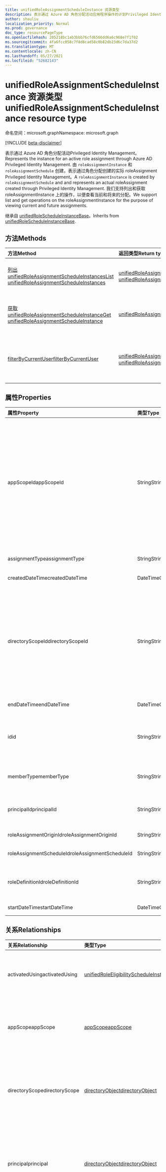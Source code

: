 ```yaml
---
title: unifiedRoleAssignmentScheduleInstance 资源类型
description: 表示通过 Azure AD 角色分配活动应用程序操作的计划Privileged Identity Management。
author: shauliu
localization_priority: Normal
ms.prod: governance
doc_type: resourcePageType
ms.openlocfilehash: 205218bc1ab3bbb76cfd6566dd6a6c968e7f1f02
ms.sourcegitcommit: 4fa6fcc058c7f8d8cad58c0b82db23d6c7da37d2
ms.translationtype: MT
ms.contentlocale: zh-CN
ms.lasthandoff: 05/27/2021
ms.locfileid: "52682143"
---
```

# <a name="unifiedroleassignmentscheduleinstance-resource-type"></a><span data-ttu-id="c077a-103">unifiedRoleAssignmentScheduleInstance 资源类型</span><span class="sxs-lookup"><span data-stu-id="c077a-103">unifiedRoleAssignmentScheduleInstance resource type</span></span>

<span data-ttu-id="c077a-104">命名空间：microsoft.graph</span><span class="sxs-lookup"><span data-stu-id="c077a-104">Namespace: microsoft.graph</span></span> 

[!INCLUDE [beta-disclaimer](../../includes/beta-disclaimer.md)]

<span data-ttu-id="c077a-105">表示通过 Azure AD 角色分配活动Privileged Identity Management。</span><span class="sxs-lookup"><span data-stu-id="c077a-105">Represents the instance for an active role assignment through Azure AD Privileged Identity Management.</span></span> <span data-ttu-id="c077a-106">由 `roleAssignmentInstance` 和 `roleAssignmentSchedule` 创建，表示通过角色分配创建的实际 roleAssignment Privileged Identity Management。</span><span class="sxs-lookup"><span data-stu-id="c077a-106">A `roleAssignmentInstance` is created by `roleAssignmentSchedule` and and represents an actual roleAssignment created through Privileged Identity Management.</span></span> <span data-ttu-id="c077a-107">我们支持列出和获取 roleAssignmentInstance 上的操作，以便查看当前和将来的分配。</span><span class="sxs-lookup"><span data-stu-id="c077a-107">We support list and get operations on the roleAssignmentInstance for the purpose of viewing current and future assignments.</span></span>

<span data-ttu-id="c077a-108">继承自 [unifiedRoleScheduleInstanceBase](../resources/unifiedrolescheduleinstancebase.md)。</span><span class="sxs-lookup"><span data-stu-id="c077a-108">Inherits from [unifiedRoleScheduleInstanceBase](../resources/unifiedrolescheduleinstancebase.md).</span></span>

## <a name="methods"></a><span data-ttu-id="c077a-109">方法</span><span class="sxs-lookup"><span data-stu-id="c077a-109">Methods</span></span>
|<span data-ttu-id="c077a-110">方法</span><span class="sxs-lookup"><span data-stu-id="c077a-110">Method</span></span>|<span data-ttu-id="c077a-111">返回类型</span><span class="sxs-lookup"><span data-stu-id="c077a-111">Return type</span></span>|<span data-ttu-id="c077a-112">说明</span><span class="sxs-lookup"><span data-stu-id="c077a-112">Description</span></span>|
|:---|:---|:---|
|[<span data-ttu-id="c077a-113">列出 unifiedRoleAssignmentScheduleInstances</span><span class="sxs-lookup"><span data-stu-id="c077a-113">List unifiedRoleAssignmentScheduleInstances</span></span>](../api/unifiedroleassignmentscheduleinstance-list.md)|<span data-ttu-id="c077a-114">[unifiedRoleAssignmentScheduleInstance](../resources/unifiedroleassignmentscheduleinstance.md) 集合</span><span class="sxs-lookup"><span data-stu-id="c077a-114">[unifiedRoleAssignmentScheduleInstance](../resources/unifiedroleassignmentscheduleinstance.md) collection</span></span>|<span data-ttu-id="c077a-115">获取 [unifiedRoleAssignmentScheduleInstance](../resources/unifiedroleassignmentscheduleinstance.md) 对象及其属性的列表。</span><span class="sxs-lookup"><span data-stu-id="c077a-115">Get a list of the [unifiedRoleAssignmentScheduleInstance](../resources/unifiedroleassignmentscheduleinstance.md) objects and their properties.</span></span>|
|[<span data-ttu-id="c077a-116">获取 unifiedRoleAssignmentScheduleInstance</span><span class="sxs-lookup"><span data-stu-id="c077a-116">Get unifiedRoleAssignmentScheduleInstance</span></span>](../api/unifiedroleassignmentscheduleinstance-get.md)|[<span data-ttu-id="c077a-117">unifiedRoleAssignmentScheduleInstance</span><span class="sxs-lookup"><span data-stu-id="c077a-117">unifiedRoleAssignmentScheduleInstance</span></span>](../resources/unifiedroleassignmentscheduleinstance.md)|<span data-ttu-id="c077a-118">读取 [unifiedRoleAssignmentScheduleInstance 对象的属性和](../resources/unifiedroleassignmentscheduleinstance.md) 关系。</span><span class="sxs-lookup"><span data-stu-id="c077a-118">Read the properties and relationships of an [unifiedRoleAssignmentScheduleInstance](../resources/unifiedroleassignmentscheduleinstance.md) object.</span></span>|
|[<span data-ttu-id="c077a-119">filterByCurrentUser</span><span class="sxs-lookup"><span data-stu-id="c077a-119">filterByCurrentUser</span></span>](../api/unifiedroleassignmentscheduleinstance-filterbycurrentuser.md)|<span data-ttu-id="c077a-120">[unifiedRoleAssignmentScheduleInstance](../resources/unifiedroleassignmentscheduleinstance.md) 集合</span><span class="sxs-lookup"><span data-stu-id="c077a-120">[unifiedRoleAssignmentScheduleInstance](../resources/unifiedroleassignmentscheduleinstance.md) collection</span></span>|<span data-ttu-id="c077a-121">获取 [unifiedRoleAssignmentScheduleInstance](../resources/unifiedRoleAssignmentScheduleInstance.md) 对象的列表，以及授予特定用户的属性。</span><span class="sxs-lookup"><span data-stu-id="c077a-121">Get a list of the [unifiedRoleAssignmentScheduleInstance](../resources/unifiedRoleAssignmentScheduleInstance.md) objects and their properties granted to a particular user.</span></span>|

## <a name="properties"></a><span data-ttu-id="c077a-122">属性</span><span class="sxs-lookup"><span data-stu-id="c077a-122">Properties</span></span>
|<span data-ttu-id="c077a-123">属性</span><span class="sxs-lookup"><span data-stu-id="c077a-123">Property</span></span>|<span data-ttu-id="c077a-124">类型</span><span class="sxs-lookup"><span data-stu-id="c077a-124">Type</span></span>|<span data-ttu-id="c077a-125">说明</span><span class="sxs-lookup"><span data-stu-id="c077a-125">Description</span></span>|
|:---|:---|:---|
|<span data-ttu-id="c077a-126">appScopeId</span><span class="sxs-lookup"><span data-stu-id="c077a-126">appScopeId</span></span>|<span data-ttu-id="c077a-127">String</span><span class="sxs-lookup"><span data-stu-id="c077a-127">String</span></span>|<span data-ttu-id="c077a-128">当分配范围特定于应用时，特定于应用的范围的 ID。</span><span class="sxs-lookup"><span data-stu-id="c077a-128">Id of the app specific scope when the assignment scope is app specific.</span></span> <span data-ttu-id="c077a-129">工作分配的范围决定了已授予主体访问权限的资源集。</span><span class="sxs-lookup"><span data-stu-id="c077a-129">The scope of an assignment determines the set of resources for which the principal has been granted access.</span></span> <span data-ttu-id="c077a-130">目录作用域是存储在目录中的多个应用程序可以理解的共享范围。</span><span class="sxs-lookup"><span data-stu-id="c077a-130">Directory scopes are shared scopes stored in the directory that are understood by multiple applications.</span></span> <span data-ttu-id="c077a-131">对租户范围范围使用"/"。</span><span class="sxs-lookup"><span data-stu-id="c077a-131">Use "/" for tenant-wide scope.</span></span> <span data-ttu-id="c077a-132">应用程序作用域是仅由此应用程序定义和理解的范围。</span><span class="sxs-lookup"><span data-stu-id="c077a-132">App scopes are scopes that are defined and understood by this application only.</span></span> <span data-ttu-id="c077a-133">继承自 [unifiedRoleScheduleInstanceBase](../resources/unifiedrolescheduleinstancebase.md)</span><span class="sxs-lookup"><span data-stu-id="c077a-133">Inherited from [unifiedRoleScheduleInstanceBase](../resources/unifiedrolescheduleinstancebase.md)</span></span>|
|<span data-ttu-id="c077a-134">assignmentType</span><span class="sxs-lookup"><span data-stu-id="c077a-134">assignmentType</span></span>|<span data-ttu-id="c077a-135">String</span><span class="sxs-lookup"><span data-stu-id="c077a-135">String</span></span>|<span data-ttu-id="c077a-136">工作分配类型。</span><span class="sxs-lookup"><span data-stu-id="c077a-136">Type of the assignment.</span></span> <span data-ttu-id="c077a-137">它可以是 或 `Assigned` `Activated` 。</span><span class="sxs-lookup"><span data-stu-id="c077a-137">It can either be `Assigned` or `Activated`.</span></span>|
|<span data-ttu-id="c077a-138">createdDateTime</span><span class="sxs-lookup"><span data-stu-id="c077a-138">createdDateTime</span></span>|<span data-ttu-id="c077a-139">DateTimeOffset</span><span class="sxs-lookup"><span data-stu-id="c077a-139">DateTimeOffset</span></span>|<span data-ttu-id="c077a-140">创建计划的时间。</span><span class="sxs-lookup"><span data-stu-id="c077a-140">Time that the schedule was created.</span></span>|
|<span data-ttu-id="c077a-141">directoryScopeId</span><span class="sxs-lookup"><span data-stu-id="c077a-141">directoryScopeId</span></span>|<span data-ttu-id="c077a-142">String</span><span class="sxs-lookup"><span data-stu-id="c077a-142">String</span></span>|<span data-ttu-id="c077a-143">表示工作分配范围的目录对象的 ID。</span><span class="sxs-lookup"><span data-stu-id="c077a-143">Id of the directory object representing the scope of the assignment.</span></span> <span data-ttu-id="c077a-144">工作分配的范围决定了已授予主体访问权限的资源集。</span><span class="sxs-lookup"><span data-stu-id="c077a-144">The scope of an assignment determines the set of resources for which the principal has been granted access.</span></span> <span data-ttu-id="c077a-145">目录作用域是存储在目录中的多个应用程序可以理解的共享范围。</span><span class="sxs-lookup"><span data-stu-id="c077a-145">Directory scopes are shared scopes stored in the directory that are understood by multiple applications.</span></span> <span data-ttu-id="c077a-146">应用程序作用域是仅由此应用程序定义和理解的范围。</span><span class="sxs-lookup"><span data-stu-id="c077a-146">App scopes are scopes that are defined and understood by this application only.</span></span> <span data-ttu-id="c077a-147">继承自 [unifiedRoleScheduleInstanceBase](../resources/unifiedrolescheduleinstancebase.md)</span><span class="sxs-lookup"><span data-stu-id="c077a-147">Inherited from [unifiedRoleScheduleInstanceBase](../resources/unifiedrolescheduleinstancebase.md)</span></span>|
|<span data-ttu-id="c077a-148">endDateTime</span><span class="sxs-lookup"><span data-stu-id="c077a-148">endDateTime</span></span>|<span data-ttu-id="c077a-149">DateTimeOffset</span><span class="sxs-lookup"><span data-stu-id="c077a-149">DateTimeOffset</span></span>|<span data-ttu-id="c077a-150">roleAssignmentInstance 到期的时间</span><span class="sxs-lookup"><span data-stu-id="c077a-150">Time that the roleAssignmentInstance will expire</span></span>|
|<span data-ttu-id="c077a-151">id</span><span class="sxs-lookup"><span data-stu-id="c077a-151">id</span></span>|<span data-ttu-id="c077a-152">String</span><span class="sxs-lookup"><span data-stu-id="c077a-152">String</span></span>|<span data-ttu-id="c077a-153">unifiedRoleAssignmentScheduleInstance 的唯一标识符。</span><span class="sxs-lookup"><span data-stu-id="c077a-153">The unique identifier for the unifiedRoleAssignmentScheduleInstance.</span></span> <span data-ttu-id="c077a-154">键，不可为 null，只读。</span><span class="sxs-lookup"><span data-stu-id="c077a-154">Key, not nullable, Read-only.</span></span> <span data-ttu-id="c077a-155">继承自 [unifiedRoleScheduleInstanceBase](../resources/unifiedrolescheduleinstancebase.md)</span><span class="sxs-lookup"><span data-stu-id="c077a-155">Inherited from [unifiedRoleScheduleInstanceBase](../resources/unifiedrolescheduleinstancebase.md)</span></span>|
|<span data-ttu-id="c077a-156">memberType</span><span class="sxs-lookup"><span data-stu-id="c077a-156">memberType</span></span>|<span data-ttu-id="c077a-157">String</span><span class="sxs-lookup"><span data-stu-id="c077a-157">String</span></span>|<span data-ttu-id="c077a-158">工作分配的成员身份类型。</span><span class="sxs-lookup"><span data-stu-id="c077a-158">Membership type of the assignment.</span></span> <span data-ttu-id="c077a-159">它可以是 `Inherited` `Direct` 、、 或 `Group` 。</span><span class="sxs-lookup"><span data-stu-id="c077a-159">It can either be `Inherited`, `Direct`, or `Group`.</span></span>|
|<span data-ttu-id="c077a-160">principalId</span><span class="sxs-lookup"><span data-stu-id="c077a-160">principalId</span></span>|<span data-ttu-id="c077a-161">String</span><span class="sxs-lookup"><span data-stu-id="c077a-161">String</span></span>|<span data-ttu-id="c077a-162">要授予分配的主体的 Objectid。</span><span class="sxs-lookup"><span data-stu-id="c077a-162">Objectid of the principal to which the assignment is being granted to.</span></span> <span data-ttu-id="c077a-163">继承自 [unifiedRoleScheduleInstanceBase](../resources/unifiedrolescheduleinstancebase.md)</span><span class="sxs-lookup"><span data-stu-id="c077a-163">Inherited from [unifiedRoleScheduleInstanceBase](../resources/unifiedrolescheduleinstancebase.md)</span></span>|
|<span data-ttu-id="c077a-164">roleAssignmentOriginId</span><span class="sxs-lookup"><span data-stu-id="c077a-164">roleAssignmentOriginId</span></span>|<span data-ttu-id="c077a-165">String</span><span class="sxs-lookup"><span data-stu-id="c077a-165">String</span></span>|<span data-ttu-id="c077a-166">目录中 roleAssignment 的 ID</span><span class="sxs-lookup"><span data-stu-id="c077a-166">ID of the roleAssignment in the directory</span></span>|
|<span data-ttu-id="c077a-167">roleAssignmentScheduleId</span><span class="sxs-lookup"><span data-stu-id="c077a-167">roleAssignmentScheduleId</span></span>|<span data-ttu-id="c077a-168">String</span><span class="sxs-lookup"><span data-stu-id="c077a-168">String</span></span>|<span data-ttu-id="c077a-169">此实例的父 roleAssignmentSchedule 的 ID</span><span class="sxs-lookup"><span data-stu-id="c077a-169">ID of the parent roleAssignmentSchedule for this instance</span></span>|
|<span data-ttu-id="c077a-170">roleDefinitionId</span><span class="sxs-lookup"><span data-stu-id="c077a-170">roleDefinitionId</span></span>|<span data-ttu-id="c077a-171">String</span><span class="sxs-lookup"><span data-stu-id="c077a-171">String</span></span>|<span data-ttu-id="c077a-172">分配所针对的 unifiedRoleDefinition 的 ID。</span><span class="sxs-lookup"><span data-stu-id="c077a-172">ID of the unifiedRoleDefinition the assignment is for.</span></span> <span data-ttu-id="c077a-173">只读。</span><span class="sxs-lookup"><span data-stu-id="c077a-173">Read only.</span></span> <span data-ttu-id="c077a-174">继承自 [unifiedRoleScheduleInstanceBase](../resources/unifiedrolescheduleinstancebase.md)</span><span class="sxs-lookup"><span data-stu-id="c077a-174">Inherited from [unifiedRoleScheduleInstanceBase](../resources/unifiedrolescheduleinstancebase.md)</span></span>|
|<span data-ttu-id="c077a-175">startDateTime</span><span class="sxs-lookup"><span data-stu-id="c077a-175">startDateTime</span></span>|<span data-ttu-id="c077a-176">DateTimeOffset</span><span class="sxs-lookup"><span data-stu-id="c077a-176">DateTimeOffset</span></span>|<span data-ttu-id="c077a-177">roleAssignmentInstance 将启动的时间</span><span class="sxs-lookup"><span data-stu-id="c077a-177">Time that the roleAssignmentInstance will start</span></span>|

## <a name="relationships"></a><span data-ttu-id="c077a-178">关系</span><span class="sxs-lookup"><span data-stu-id="c077a-178">Relationships</span></span>
|<span data-ttu-id="c077a-179">关系</span><span class="sxs-lookup"><span data-stu-id="c077a-179">Relationship</span></span>|<span data-ttu-id="c077a-180">类型</span><span class="sxs-lookup"><span data-stu-id="c077a-180">Type</span></span>|<span data-ttu-id="c077a-181">说明</span><span class="sxs-lookup"><span data-stu-id="c077a-181">Description</span></span>|
|:---|:---|:---|
|<span data-ttu-id="c077a-182">activatedUsing</span><span class="sxs-lookup"><span data-stu-id="c077a-182">activatedUsing</span></span>|[<span data-ttu-id="c077a-183">unifiedRoleEligibilityScheduleInstance</span><span class="sxs-lookup"><span data-stu-id="c077a-183">unifiedRoleEligibilityScheduleInstance</span></span>](../resources/unifiedroleeligibilityscheduleinstance.md)|<span data-ttu-id="c077a-184">如果 roleAssignmentScheduleInstance 由 roleEligibilityScheduleRequest 激活，则这是指向相关计划实例的链接。</span><span class="sxs-lookup"><span data-stu-id="c077a-184">If the roleAssignmentScheduleInstance is activated by a roleEligibilityScheduleRequest, this is the link to the related schedule instance.</span></span>|
|<span data-ttu-id="c077a-185">appScope</span><span class="sxs-lookup"><span data-stu-id="c077a-185">appScope</span></span>|[<span data-ttu-id="c077a-186">appScope</span><span class="sxs-lookup"><span data-stu-id="c077a-186">appScope</span></span>](../resources/appscope.md)|<span data-ttu-id="c077a-187">只读属性，当分配范围特定于应用时，具有特定于应用的范围的详细信息。</span><span class="sxs-lookup"><span data-stu-id="c077a-187">Read-only property with details of the app specific scope when the assignment scope is app specific.</span></span> <span data-ttu-id="c077a-188">包含实体。</span><span class="sxs-lookup"><span data-stu-id="c077a-188">Containment entity.</span></span> <span data-ttu-id="c077a-189">继承自 [unifiedRoleScheduleInstanceBase](../resources/unifiedrolescheduleinstancebase.md)</span><span class="sxs-lookup"><span data-stu-id="c077a-189">Inherited from [unifiedRoleScheduleInstanceBase](../resources/unifiedrolescheduleinstancebase.md)</span></span>|
|<span data-ttu-id="c077a-190">directoryScope</span><span class="sxs-lookup"><span data-stu-id="c077a-190">directoryScope</span></span>|[<span data-ttu-id="c077a-191">directoryObject</span><span class="sxs-lookup"><span data-stu-id="c077a-191">directoryObject</span></span>](../resources/directoryobject.md)|<span data-ttu-id="c077a-192">引用作为工作分配范围的目录对象的属性。</span><span class="sxs-lookup"><span data-stu-id="c077a-192">Property referencing the directory object that is the scope of the assignment.</span></span> <span data-ttu-id="c077a-193">提供，以便调用方可以在获取目录对象的同时使用 `$expand` 角色分配。</span><span class="sxs-lookup"><span data-stu-id="c077a-193">Provided so that callers can get the directory object using `$expand` at the same time as getting the role assignment.</span></span> <span data-ttu-id="c077a-194">只读。</span><span class="sxs-lookup"><span data-stu-id="c077a-194">Read-only.</span></span> <span data-ttu-id="c077a-195">继承自 [unifiedRoleScheduleInstanceBase](../resources/unifiedrolescheduleinstancebase.md)</span><span class="sxs-lookup"><span data-stu-id="c077a-195">Inherited from [unifiedRoleScheduleInstanceBase](../resources/unifiedrolescheduleinstancebase.md)</span></span>|
|<span data-ttu-id="c077a-196">principal</span><span class="sxs-lookup"><span data-stu-id="c077a-196">principal</span></span>|[<span data-ttu-id="c077a-197">directoryObject</span><span class="sxs-lookup"><span data-stu-id="c077a-197">directoryObject</span></span>](../resources/directoryobject.md)|<span data-ttu-id="c077a-198">引用通过请求获取角色分配主体的属性。</span><span class="sxs-lookup"><span data-stu-id="c077a-198">Property referencing the principal that is getting a role assignment through the request.</span></span> <span data-ttu-id="c077a-199">提供此权限，以便调用方可以使用 与获取 角色分配 同时 `$expand` 使用。</span><span class="sxs-lookup"><span data-stu-id="c077a-199">Provided so that callers can get the principal using `$expand` at the same time as getting the role assignment.</span></span> <span data-ttu-id="c077a-200">只读。</span><span class="sxs-lookup"><span data-stu-id="c077a-200">Read-only.</span></span> <span data-ttu-id="c077a-201">继承自 [unifiedRoleScheduleInstanceBase](../resources/unifiedrolescheduleinstancebase.md)</span><span class="sxs-lookup"><span data-stu-id="c077a-201">Inherited from [unifiedRoleScheduleInstanceBase](../resources/unifiedrolescheduleinstancebase.md)</span></span>|
|<span data-ttu-id="c077a-202">roleDefinition</span><span class="sxs-lookup"><span data-stu-id="c077a-202">roleDefinition</span></span>|[<span data-ttu-id="c077a-203">unifiedRoleDefinition</span><span class="sxs-lookup"><span data-stu-id="c077a-203">unifiedRoleDefinition</span></span>](../resources/unifiedroledefinition.md)|<span data-ttu-id="c077a-204">指示分配所针对的 roleDefinition 的属性。</span><span class="sxs-lookup"><span data-stu-id="c077a-204">Property indicating the roleDefinition the assignment is for.</span></span> <span data-ttu-id="c077a-205">提供，以便调用方可以在获取角色定义的同时使用 `$expand` 角色分配。</span><span class="sxs-lookup"><span data-stu-id="c077a-205">Provided so that callers can get the role definition using `$expand` at the same time as getting the role assignment.</span></span> <span data-ttu-id="c077a-206">roleDefinition.Id 自动展开。</span><span class="sxs-lookup"><span data-stu-id="c077a-206">roleDefinition.Id will be auto expanded.</span></span> <span data-ttu-id="c077a-207">继承自 [unifiedRoleScheduleInstanceBase](../resources/unifiedrolescheduleinstancebase.md)</span><span class="sxs-lookup"><span data-stu-id="c077a-207">Inherited from [unifiedRoleScheduleInstanceBase](../resources/unifiedrolescheduleinstancebase.md)</span></span>|

## <a name="json-representation"></a><span data-ttu-id="c077a-208">JSON 表示形式</span><span class="sxs-lookup"><span data-stu-id="c077a-208">JSON representation</span></span>
<span data-ttu-id="c077a-209">下面是资源的 JSON 表示形式。</span><span class="sxs-lookup"><span data-stu-id="c077a-209">The following is a JSON representation of the resource.</span></span>
<!-- {
  "blockType": "resource",
  "keyProperty": "id",
  "@odata.type": "microsoft.graph.unifiedRoleAssignmentScheduleInstance",
  "baseType": "microsoft.graph.unifiedRoleScheduleInstanceBase",
  "openType": false
}
-->
``` json
{
  "@odata.type": "#microsoft.graph.unifiedRoleAssignmentScheduleInstance",
  "id": "String (identifier)",
  "principalId": "String",
  "roleDefinitionId": "String",
  "directoryScopeId": "String",
  "appScopeId": "String",
  "startDateTime": "String (timestamp)",
  "endDateTime": "String (timestamp)",
  "assignmentType": "String",
  "memberType": "String",
  "roleAssignmentOriginId": "String",
  "roleAssignmentScheduleId": "String"
}
```


